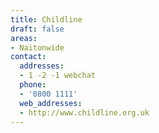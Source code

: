```yaml
---
title: Childline
draft: false
areas:
- Naitonwide
contact:
  addresses:
  - 1 -2 -1 webchat
  phone:
  - '0800 1111'
  web_addresses:
  - http://www.childline.org.uk
---
```


